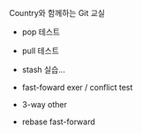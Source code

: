 Country와 함께하는 Git 교실

- pop 테스트
- pull 테스트
- stash 실습...



- fast-foward exer / conflict test
- 3-way other

- rebase fast-forward
